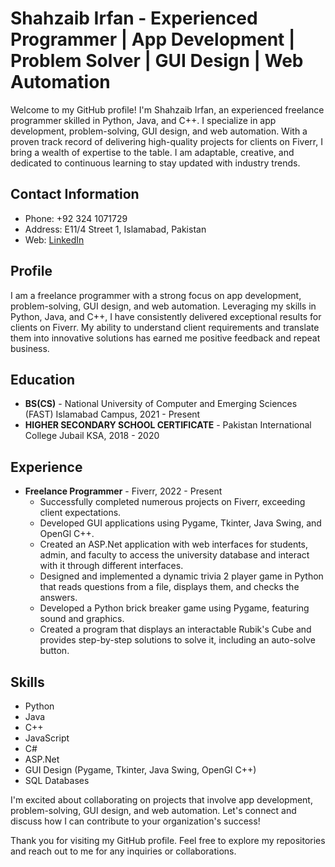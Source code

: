 <!-- - 👋 Hi, I’m @S-Zaib
- 👀 I’m interested in ... urmom, programming
- 🌱 I’m currently learning ... computer science 
- 💞️ I’m looking to collaborate on ... urmom
- 📫 How to reach me ... urmomsbedroom
 -->
 
 # Shahzaib Irfan - Experienced Programmer | App Development | Problem Solver | GUI Design | Web Automation

Welcome to my GitHub profile! I'm Shahzaib Irfan, an experienced freelance programmer skilled in Python, Java, and C++. I specialize in app development, problem-solving, GUI design, and web automation. With a proven track record of delivering high-quality projects for clients on Fiverr, I bring a wealth of expertise to the table. I am adaptable, creative, and dedicated to continuous learning to stay updated with industry trends.

## Contact Information

- Phone: +92 324 1071729
- Address: E11/4 Street 1, Islamabad, Pakistan
- Web: [LinkedIn](https://www.linkedin.com/your-linkedin-profile)

## Profile

I am a freelance programmer with a strong focus on app development, problem-solving, GUI design, and web automation. Leveraging my skills in Python, Java, and C++, I have consistently delivered exceptional results for clients on Fiverr. My ability to understand client requirements and translate them into innovative solutions has earned me positive feedback and repeat business.

## Education

- **BS(CS)** - National University of Computer and Emerging Sciences (FAST) Islamabad Campus, 2021 - Present
- **HIGHER SECONDARY SCHOOL CERTIFICATE** - Pakistan International College Jubail KSA, 2018 - 2020

## Experience

- **Freelance Programmer** - Fiverr, 2022 - Present
  - Successfully completed numerous projects on Fiverr, exceeding client expectations.
  - Developed GUI applications using Pygame, Tkinter, Java Swing, and OpenGl C++.
  - Created an ASP.Net application with web interfaces for students, admin, and faculty to access the university database and interact with it through different interfaces.
  - Designed and implemented a dynamic trivia 2 player game in Python that reads questions from a file, displays them, and checks the answers.
  - Developed a Python brick breaker game using Pygame, featuring sound and graphics.
  - Created a program that displays an interactable Rubik's Cube and provides step-by-step solutions to solve it, including an auto-solve button.

## Skills

- Python
- Java
- C++
- JavaScript
- C#
- ASP.Net
- GUI Design (Pygame, Tkinter, Java Swing, OpenGl C++)
- SQL Databases

I'm excited about collaborating on projects that involve app development, problem-solving, GUI design, and web automation. Let's connect and discuss how I can contribute to your organization's success!

Thank you for visiting my GitHub profile. Feel free to explore my repositories and reach out to me for any inquiries or collaborations.

 
<!---
S-Zaib/S-Zaib is a ✨ special ✨ repository because its `README.md` (this file) appears on your GitHub profile.
You can click the Preview link to take a look at your changes.
--->
